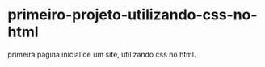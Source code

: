 # primeiro-projeto-utilizando-css-no-html
primeira pagina inicial de um site, utilizando css no html.
